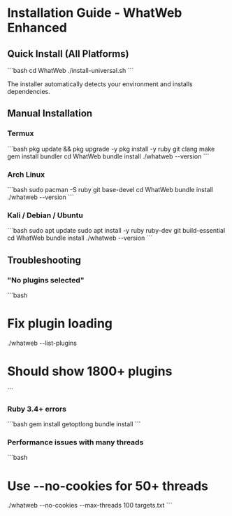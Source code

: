 # Installation Guide - WhatWeb Enhanced

## Quick Install (All Platforms)

\`\`\`bash
cd WhatWeb
./install-universal.sh
\`\`\`

The installer automatically detects your environment and installs dependencies.

## Manual Installation

### Termux
\`\`\`bash
pkg update && pkg upgrade -y
pkg install -y ruby git clang make
gem install bundler
cd WhatWeb
bundle install
./whatweb --version
\`\`\`

### Arch Linux
\`\`\`bash
sudo pacman -S ruby git base-devel
cd WhatWeb
bundle install
./whatweb --version
\`\`\`

### Kali / Debian / Ubuntu
\`\`\`bash
sudo apt update
sudo apt install -y ruby ruby-dev git build-essential
cd WhatWeb
bundle install
./whatweb --version
\`\`\`

## Troubleshooting

### "No plugins selected"
\`\`\`bash
# Fix plugin loading
./whatweb --list-plugins
# Should show 1800+ plugins
\`\`\`

### Ruby 3.4+ errors
\`\`\`bash
gem install getoptlong
bundle install
\`\`\`

### Performance issues with many threads
\`\`\`bash
# Use --no-cookies for 50+ threads
./whatweb --no-cookies --max-threads 100 targets.txt
\`\`\`
